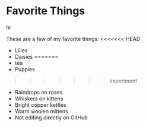 # Favorite Things
hi

These are a few of my favorite things:
<<<<<<< HEAD
- Lilies
- Daisies
=======
- tea
- Puppies
>>>>>>> experiment
- Raindrops on roses
- Whiskers on kittens
- Bright copper kettles
- Warm woolen mittens
- Not editing directly on GitHub
